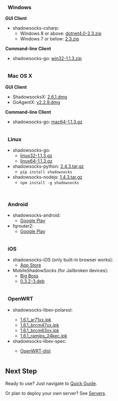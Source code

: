 <div id="download" class="container">
  <div class="sixteen columns"><br/></div>
  <div class="one-third column">
    <h3><i class="fa fa-windows fa-3x"></i> &nbsp; Windows</h3>
    <p><strong>GUI Client</strong></p>
    <ul>
      <li>shadowsocks-csharp:
        <ul>
          <li>
            Windows 8 or above: <a href="http://sourceforge.net/projects/shadowsocksgui/files/dist/Shadowsocks-win-dotnet4.0-2.3.zip">dotnet4.0-2.3.zip</a>
          </li>
          <li>
            Windows 7 or below: <a href="http://sourceforge.net/projects/shadowsocksgui/files/dist/Shadowsocks-win-2.3.zip">2.3.zip</a>
          </li>
        </ul>
      </li>
    </ul>
    <p><strong>Command-line Client</strong></p>
    <ul>
      <li>shadowsocks-go: <a href="http://dl.chenyufei.info/shadowsocks/shadowsocks-local-win32-1.1.3.zip">win32-1.1.3.zip</a> </li>  
    </ul>
  </div>
  <div class="one-third column">
    <h3><i class="fa fa-apple fa-3x"></i> &nbsp; Mac OS X</h3>
    <p><strong>GUI Client</strong></p>
    <ul>
      <li>ShadowsocksX: <a href="http://sourceforge.net/projects/shadowsocksgui/files/dist/ShadowsocksX-2.6.1.dmg">2.6.1.dmg</a></li>
      <li>GoAgentX: <a href="https://goagentx.googlecode.com/files/GoAgentX-v2.2.9.dmg">v2.2.9.dmg</a></li>
    </ul>
    <p><strong>Command-line Client</strong></p>
    <ul>
      <li>
        shadowsocks-go: <a href="http://dl.chenyufei.info/shadowsocks/shadowsocks-local-mac64-1.1.3.gz">mac64-1.1.3.gz</a>
      </li>  
    </ul>
  </div>
  <div class="one-third column">
    <h3><i class="fa fa-linux fa-3x"></i> &nbsp; Linux</h3>
    <ul>
      <li>shadowsocks-go:
        <ul>
          <li>
            <a href="http://dl.chenyufei.info/shadowsocks/shadowsocks-local-linux32-1.1.3.gz">linux32-1.1.3.gz</a>
          </li>
          <li>
            <a href="http://dl.chenyufei.info/shadowsocks/shadowsocks-local-linux64-1.1.3.gz">linux64-1.1.3.gz</a>
          </li>
        </ul>
      </li>
      <li>shadowsocks-python: <a href="https://pypi.python.org/pypi/shadowsocks">2.4.3.tar.gz</a>
        <ul>
          <li>
            <code>pip install shadowsocks</code>
          </li>
        </ul>
      </li>
      <li>shadowsocks-nodejs: <a href="https://github.com/clowwindy/shadowsocks-nodejs/archive/1.4.3.tar.gz">1.4.3.tar.gz</a>
        <ul>
          <li>
            <code>npm install -g shadowsocks</code>
          </li>
        </ul>
      </li>
    </ul>
  </div>

  <p class="sixteen columns"></p>

  <div class="one-third column last">
    <h3><i class="fa fa-android fa-3x"></i> &nbsp; Android</h3>
    <ul>
      <li>shadowsocks-android:
        <ul>
          <li>
            <a href="https://play.google.com/store/apps/details?id=com.github.shadowsocks">Google Play</a>
          </li>
        </ul>
      </li>
      <li>fqrouter2:
        <ul>
          <li>
            <a href="https://play.google.com/store/apps/details?id=fq.router2">Google Play</a>
          </li>
        </ul>
      </li>
    </ul>
  </div>
  <div class="one-third column last">
    <h3><i class="fa fa-apple fa-3x"></i> &nbsp; iOS</h3>
    <ul>
      <li>shadowsocks-iOS (only built-in browser works):
        <ul>
          <li>
            <a href="https://itunes.apple.com/tc/app/shadowsocks/id665729974?mt=8">App Store</a>
          </li>
        </ul>
      </li>
      <li>MobileShadowSocks (for Jailbroken devices):
        <ul>
          <li>
            <a href="http://apt.thebigboss.org/onepackage.php?bundleid=com.linusyang.shadowsocks">Big Boss</a>
          </li>
          <li>
            <a href="http://apt.thebigboss.org/repofiles/cydia/debs2.0/shadowsocks_0.3.2-3.deb">0.3.2-3.deb</a>
          </li>
        </ul>
      </li>
    </ul>
  </div>
  <div class="one-third column last">
    <h3><i class="fa fa-rss fa-flip-horizontal fa-3x"></i> &nbsp; OpenWRT</h3>
    <ul>
      <li>shadowsocks-libev-polarssl:</li>
      <ul>
        <li>
          <a href="/dist/shadowsocks-libev-polarssl_1.6.1_ar71xx.ipk">1.6.1_ar71xx.ipk</a>
        </li>
        <li>
          <a href="/dist/shadowsocks-libev-polarssl_1.6.1_brcm47xx.ipk">1.6.1_brcm47xx.ipk</a>
        </li>
        <li>
          <a href="/dist/shadowsocks-libev-polarssl_1.6.1_brcm63xx.ipk">1.6.1_brcm63xx.ipk</a>
        </li>
        <li>
          <a href="/dist/shadowsocks-libev-polarssl_1.6.1_ramips_24kec.ipk">1.6.1_ramips_24kec.ipk</a>
        </li>
      </ul>
      <li>shadowsocks-libev-spec:</li>
      <ul>
        <li>
          <a href="http://sourceforge.net/projects/openwrt-dist/files/shadowsocks-libev">OpenWRT-dist</a>
        </li>
      </ul>
    </ul>
  </div>
</div>

## Next Step

Ready to use? Just navigate to [Quick Guide](/en/config/quick-guide.html).

Or plan to deploy your own server? See [Servers](/en/download/servers.html).
